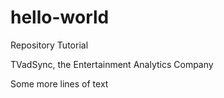 # hello-world
Repository Tutorial

TVadSync, the Entertainment Analytics Company

Some more lines of text
